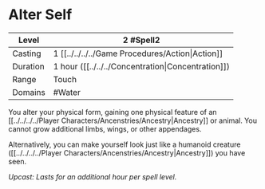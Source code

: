 # Alter Self

| Level    | 2 #Spell2                                          |
| -------- | -------------------------------------------------- |
| Casting  | 1 [[../../../../Game Procedures/Action\|Action]]   |
| Duration | 1 hour ([[../../../Concentration\|Concentration]]) |
| Range    | Touch                                              |
| Domains  | #Water                                             |

You alter your physical form, gaining one physical feature of an [[../../../../Player Characters/Ancenstries/Ancestry|Ancestry]] or animal. You cannot grow additional limbs, wings, or other appendages.

Alternatively, you can make yourself look just like a humanoid creature ([[../../../../Player Characters/Ancenstries/Ancestry|Ancestry]]) you have seen.

*Upcast: Lasts for an additional hour per spell level.*